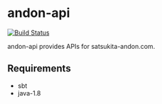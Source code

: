 andon-api
=========

[![Build Status](https://travis-ci.org/satsukita-andon/andon-api.svg?branch=master)](https://travis-ci.org/satsukita-andon/andon-api)

andon-api provides APIs for satsukita-andon.com.

Requirements
------------

- sbt
- java-1.8
